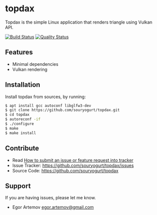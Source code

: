 topdax
======

Topdax is the simple Linux application that renders triangle using Vulkan API.

[![Build Status](https://travis-ci.org/souryogurt/topdax.svg?branch=master)](https://travis-ci.org/souryogurt/topdax)
[![Quality Status](https://sonarcloud.io/api/project_badges/measure?project=souryogurt_topdax&metric=alert_status)](https://sonarcloud.io/dashboard?id=souryogurt_topdax)

Features
--------

- Minimal dependencies
- Vulkan rendering

Installation
------------

Install topdax from sources, by running:

```sh
$ apt install gcc autoconf libglfw3-dev
$ git clone https://github.com/souryogurt/topdax.git
$ cd topdax
$ autoreconf -if
$ ./configure
$ make
$ make install
```


Contribute
----------
- Read [How to submit an issue or feature request into tracker](https://github.com/souryogurt/topdax/wiki/How-to-submit-an-issue-or-feature-request)
- Issue Tracker: https://github.com/souryogurt/topdax/issues
- Source Code: https://github.com/souryogurt/topdax

Support
-------

If you are having issues, please let me know.
* Egor Artemov <egor.artemov@gmail.com>
